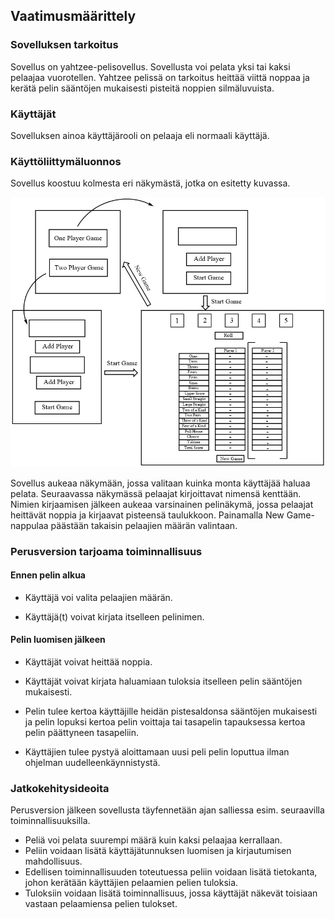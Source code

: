 
## Vaatimusmäärittely

### Sovelluksen tarkoitus

Sovellus on yahtzee-pelisovellus. Sovellusta voi 
pelata yksi tai kaksi pelaajaa vuorotellen. Yahtzee pelissä on tarkoitus 
heittää viittä noppaa ja kerätä pelin sääntöjen mukaisesti pisteitä 
noppien silmäluvuista.

### Käyttäjät

Sovelluksen ainoa käyttäjärooli on pelaaja eli normaali käyttäjä.

### Käyttöliittymäluonnos

Sovellus koostuu kolmesta eri näkymästä, jotka on esitetty kuvassa.

<img src="https://github.com/Hiisable/ot-harjoitustyo/blob/master/dokumentointi/kuvat/Kayttoliittyma%20vaatimusmaarittelyyn2.jpg">

Sovellus aukeaa näkymään, jossa valitaan kuinka monta käyttäjää haluaa 
pelata. Seuraavassa näkymässä pelaajat kirjoittavat nimensä kenttään. 
Nimien kirjaamisen jälkeen aukeaa varsinainen pelinäkymä, jossa pelaajat 
heittävät noppia ja kirjaavat pisteensä taulukkoon. Painamalla New Game-nappulaa
päästään takaisin pelaajien määrän valintaan.

### Perusversion tarjoama toiminnallisuus

#### Ennen pelin alkua

* Käyttäjä voi valita pelaajien määrän.

* Käyttäjä(t) voivat kirjata itselleen pelinimen.

#### Pelin luomisen jälkeen

* Käyttäjät voivat heittää noppia.

* Käyttäjät voivat kirjata haluamiaan tuloksia itselleen pelin sääntöjen 
mukaisesti.

* Pelin tulee kertoa käyttäjille heidän pistesaldonsa sääntöjen mukaisesti 
ja pelin lopuksi kertoa pelin voittaja tai tasapelin tapauksessa kertoa pelin
päättyneen tasapeliin.

* Käyttäjien tulee pystyä aloittamaan uusi peli pelin loputtua ilman 
ohjelman uudelleenkäynnistystä.

### Jatkokehitysideoita

Perusversion jälkeen sovellusta täyfennetään ajan salliessa esim. 
seuraavilla toiminnallisuuksilla.

* Peliä voi pelata suurempi määrä kuin kaksi pelaajaa kerrallaan.
* Peliin voidaan lisätä käyttäjätunnuksen luomisen ja kirjautumisen 
mahdollisuus.
* Edellisen toiminnallisuuden toteutuessa peliin voidaan lisätä 
tietokanta, johon kerätään käyttäjien pelaamien 
pelien tuloksia.
* Tuloksiin voidaan lisätä toiminnallisuus, jossa käyttäjät näkevät 
toisiaan vastaan pelaamiensa pelien tulokset.
